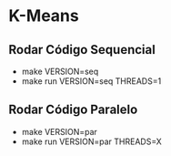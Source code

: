 # K-Means

## Rodar Código Sequencial
- make VERSION=seq
- make run VERSION=seq THREADS=1

## Rodar Código Paralelo
- make VERSION=par
- make run VERSION=par THREADS=X
